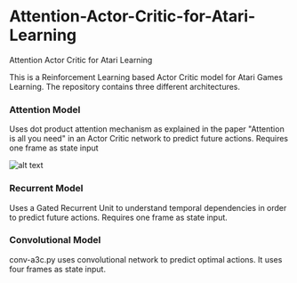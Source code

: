 # Attention-Actor-Critic-for-Atari-Learning
Attention Actor Critic for Atari Learning 

This is a Reinforcement Learning based Actor Critic model for Atari Games Learning. The repository contains three different architectures. 

### Attention Model
Uses dot product attention mechanism as explained in the paper "Attention is all you need" in an Actor Critic network to predict future actions. Requires one frame as state input

![alt text](http://url/to/img.png)

### Recurrent Model
Uses a Gated Recurrent Unit to understand temporal dependencies in order to predict future actions. Requires one frame as state input.

### Convolutional Model
conv-a3c.py uses convolutional network to predict optimal actions. It uses four frames as state input.

